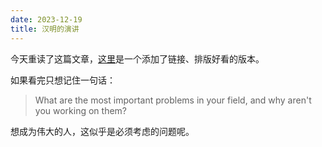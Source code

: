 ```yaml
---
date: 2023-12-19
title: 汉明的演讲
---
```


今天重读了这篇文章，[这里](https://gwern.net/doc/science/1986-hamming)是一个添加了链接、排版好看的版本。

如果看完只想记住一句话：

> What are the most important problems in your field, and why aren't you working on them?

想成为伟大的人，这似乎是必须考虑的问题呢。
